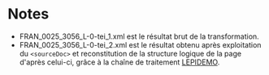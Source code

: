 # Notes

* FRAN_0025_3056_L-0-tei_1.xml est le résultat brut de la transformation.
* FRAN_0025_3056_L-0-tei_2.xml est le résultat obtenu après exploitation du `<sourceDoc>` et reconstitution de la structure logique de la page d'après celui-ci, grâce à la chaîne de traitement [LEPIDEMO](https://github.com/lectaurep/lepidemo).
